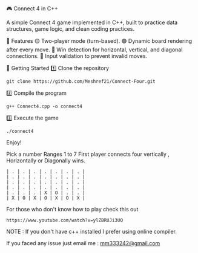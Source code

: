 🎮 Connect 4 in C++

A simple Connect 4 game implemented in C++, built to practice data structures, game logic, and clean coding practices.

📌 Features
🟡 Two-player mode (turn-based).
🟢 Dynamic board rendering after every move.
🔴 Win detection for horizontal, vertical, and diagonal connections.
🔵 Input validation to prevent invalid moves.


🚀 Getting Started
1️⃣ Clone the repository
```
git clone https://github.com/Meshref21/Connect-Four.git
```
2️⃣ Compile the program
```
g++ Connect4.cpp -o connect4
```
3️⃣ Execute the game
```
./connect4
```
Enjoy!

Pick a number Ranges 1 to 7
First player connects four vertically , Horizontally or Diagonally wins.
```
| . | . | . | . | . | . | . |
| . | . | . | . | . | . | . |
| . | . | . | . | . | . | . |
| . | . | . | . | . | . | . |
| . | . | . | X | O | . | . |
| X | O | X | O | X | O | X |
```

For those who don't know how to play check this out
```
https://www.youtube.com/watch?v=ylZBRUJi3UQ
```
NOTE : If you don't have c++ installed I prefer using online compiler.

If you faced any issue just email me : mm333242@gmail.com

